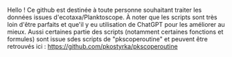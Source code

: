 Hello ! 
Ce github est destinée à toute personne souhaitant traiter les données issues d'ecotaxa/Planktoscope. 
À noter que les scripts sont très loin d'être parfaits et que'il y eu utilisation de ChatGPT pour les améliorer au mieux. 
Aussi certaines partie des scripts (notamment certaines fonctions et formules) sont issue sdes scripts de "pkscoperoutine" et peuvent être retrouvés ici : https://github.com/pkostyrka/pkscoperoutine
